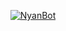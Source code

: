 <p align="center">
<a href="#"><img title="NyanBot" src="https://img.shields.io/badge/🐬𝑪𝒖𝒓𝒊𝒐𝒔𝒊𝒕𝒚𝑩𝒐𝒕 | 🔥𝗔𝘇𝗮𝗺𝗶🔥 |  𝙂𝙖𝙩𝙖 𝘿𝙞𝙤𝙨 😻 | 𝐄𝐥 𝐫𝐞𝐛𝐞𝐥𝐝𝐞 🥀-black?colorA=%23ff0000&colorB=%23000000&style=for-the-badge"></a>
</p>
